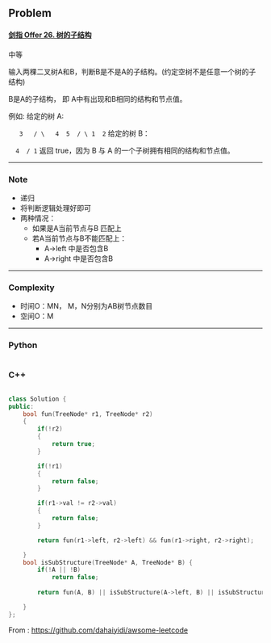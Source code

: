 ## Problem

#### [剑指 Offer 26. 树的子结构](https://leetcode-cn.com/problems/shu-de-zi-jie-gou-lcof/)

中等

输入两棵二叉树A和B，判断B是不是A的子结构。(约定空树不是任意一个树的子结构)

B是A的子结构， 即 A中有出现和B相同的结构和节点值。

例如:
 给定的树 A:

`   3   / \   4  5  / \ 1  2`
 给定的树 B：

`  4  / 1`
 返回 true，因为 B 与 A 的一个子树拥有相同的结构和节点值。

------

### Note

- 递归
- 将判断逻辑处理好即可
- 两种情况：
  - 如果是A当前节点与B 匹配上
  - 若A当前节点与B不能匹配上：
    - A->left 中是否包含B
    - A->right 中是否包含B


------

### Complexity

- 时间O：MN， M，N分别为AB树节点数目
- 空间O：M

------

### Python

```python

```

### C++

```C++

class Solution {
public:
    bool fun(TreeNode* r1, TreeNode* r2)
    {
        if(!r2)  
        {
            return true;
        }

        if(!r1)
        {
            return false;
        }

        if(r1->val != r2->val)
        {
            return false;
        }

        return fun(r1->left, r2->left) && fun(r1->right, r2->right);

    }
    bool isSubStructure(TreeNode* A, TreeNode* B) {
        if(!A || !B)
            return false;
        
        return fun(A, B) || isSubStructure(A->left, B) || isSubStructure(A->right, B);       

    }
};
```



From : https://github.com/dahaiyidi/awsome-leetcode
